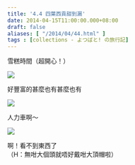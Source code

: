 ```yaml
---
title: '4.4 四葉西貢甜到漏'
date: 2014-04-15T11:00:00.000+08:00
draft: false
aliases: [ "/2014/04/44.html" ]
tags : [collections - よつばと! の旅行記]
---
```


雪糕時間（超開心！）  

[![](https://3.bp.blogspot.com/-qV9kg33qt3w/XDGDCFsqRTI/AAAAAAAAEbI/5eWtABJLNvo0wRms0Njvt0vXgPK61qwbgCLcBGAs/s640/16.jpg)](https://3.bp.blogspot.com/-qV9kg33qt3w/XDGDCFsqRTI/AAAAAAAAEbI/5eWtABJLNvo0wRms0Njvt0vXgPK61qwbgCLcBGAs/s1600/16.jpg)

好豐富的甚麼也有甚麼也有  

[![](https://4.bp.blogspot.com/-n4EEGYVJ8qU/XDGDHJLPWzI/AAAAAAAAEbM/el6Cr2O7RhI8whqWfL-i96x2oThaJSxNACLcBGAs/s640/17.jpg)](https://4.bp.blogspot.com/-n4EEGYVJ8qU/XDGDHJLPWzI/AAAAAAAAEbM/el6Cr2O7RhI8whqWfL-i96x2oThaJSxNACLcBGAs/s1600/17.jpg)

人力車啊～  

[![](https://4.bp.blogspot.com/-Lgy40BB-RxY/XDGDLmA6yeI/AAAAAAAAEbU/WLwNqrxkdrc4eAEwGTczB1dd5L0tucFwQCLcBGAs/s640/18.jpg)](https://4.bp.blogspot.com/-Lgy40BB-RxY/XDGDLmA6yeI/AAAAAAAAEbU/WLwNqrxkdrc4eAEwGTczB1dd5L0tucFwQCLcBGAs/s1600/18.jpg)

啊！看不到東西了  
（H：無咁大個頭就唔好戴咁大頂帽啦）